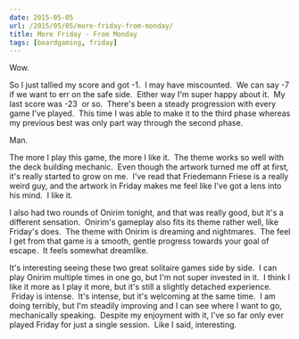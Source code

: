 ```yaml
---
date: 2015-05-05
url: /2015/05/05/more-friday-from-monday/
title: More Friday - From Monday
tags: [boardgaming, friday]
---
```


Wow.

So I just tallied my score and got -1.  I may have miscounted.  We can say -7 if we want to err on the safe side.  Either way I'm super happy about it.  My last score was -23  or so.  There's been a steady progression with every game I've played.  This time I was able to make it to the third phase whereas my previous best was only part way through the second phase.

Man.

The more I play this game, the more I like it.  The theme works so well with the deck building mechanic.  Even though the artwork turned me off at first, it's really started to grow on me.  I've read that Friedemann Friese is a really weird guy, and the artwork in Friday makes me feel like I've got a lens into his mind.  I like it.

I also had two rounds of Onirim tonight, and that was really good, but it's a different sensation.  Onirim's gameplay also fits its theme rather well, like Friday's does.  The theme with Onirim is dreaming and nightmares.  The feel I get from that game is a smooth, gentle progress towards your goal of escape.  It feels somewhat dreamlike.

It's interesting seeing these two great solitaire games side by side.  I can play Onirim multiple times in one go, but I'm not super invested in it.  I think I like it more as I play it more, but it's still a slightly detached experience.  Friday is intense.  It's intense, but it's welcoming at the same time.  I am doing terribly, but I'm steadily improving and I can see where I want to go, mechanically speaking.  Despite my enjoyment with it, I've so far only ever played Friday for just a single session.  Like I said, interesting.